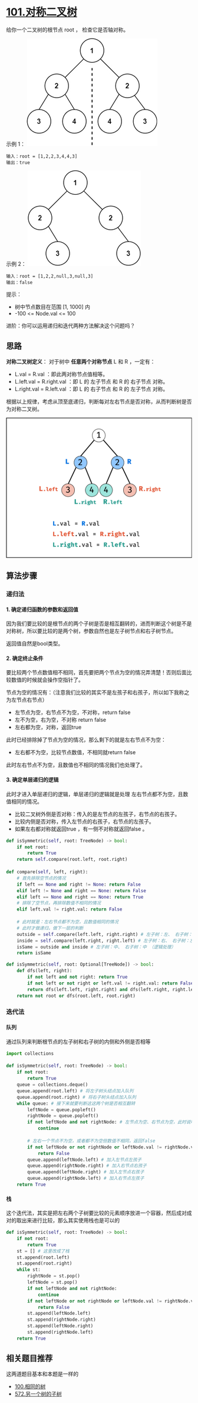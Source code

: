 # [101.对称二叉树](https://leetcode.cn/problems/symmetric-tree/description/)

给你一个二叉树的根节点 root ， 检查它是否轴对称。

示例 1：
![](asserts/101/01.png)
```
输入：root = [1,2,2,3,4,4,3]
输出：true
```

示例 2：
![](asserts/101/02.png)
```
输入：root = [1,2,2,null,3,null,3]
输出：false
```

提示：
- 树中节点数目在范围 [1, 1000] 内
- -100 <= Node.val <= 100
 
进阶：你可以运用递归和迭代两种方法解决这个问题吗？

## 思路

**对称二叉树定义**： 对于树中 **任意两个对称节点** L 和 R ，一定有：

- L.val = R.val ：即此两对称节点值相等。
- L.left.val = R.right.val ：即 L 的 左子节点 和 R 的 右子节点 对称。
- L.right.val = R.left.val ：即 L 的 右子节点 和 R 的 左子节点 对称。

根据以上规律，考虑从顶至底递归，判断每对左右节点是否对称，从而判断树是否为对称二叉树。

![](asserts/101/03.png)

## 算法步骤

### 递归法

#### 1. 确定递归函数的参数和返回值

因为我们要比较的是根节点的两个子树是否是相互翻转的，进而判断这个树是不是对称树，所以要比较的是两个树，参数自然也是左子树节点和右子树节点。

返回值自然是bool类型。

#### 2. 确定终止条件

要比较两个节点数值相不相同，首先要把两个节点为空的情况弄清楚！否则后面比较数值的时候就会操作空指针了。

节点为空的情况有：（注意我们比较的其实不是左孩子和右孩子，所以如下我称之为左节点右节点）

- 左节点为空，右节点不为空，不对称，return false
- 左不为空，右为空，不对称 return false
- 左右都为空，对称，返回true

此时已经排除掉了节点为空的情况，那么剩下的就是左右节点不为空：

- 左右都不为空，比较节点数值，不相同就return false

此时左右节点不为空，且数值也不相同的情况我们也处理了。

#### 3. 确定单层递归的逻辑

此时才进入单层递归的逻辑，单层递归的逻辑就是处理 左右节点都不为空，且数值相同的情况。

- 比较二叉树外侧是否对称：传入的是左节点的左孩子，右节点的右孩子。
- 比较内侧是否对称，传入左节点的右孩子，右节点的左孩子。
- 如果左右都对称就返回true ，有一侧不对称就返回false 。

```python
def isSymmetric(self, root: TreeNode) -> bool:
    if not root:
        return True
    return self.compare(root.left, root.right)
    
def compare(self, left, right):
    # 首先排除空节点的情况
    if left == None and right != None: return False
    elif left != None and right == None: return False
    elif left == None and right == None: return True
    # 排除了空节点，再排除数值不相同的情况
    elif left.val != right.val: return False
    
    # 此时就是：左右节点都不为空，且数值相同的情况
    # 此时才做递归，做下一层的判断
    outside = self.compare(left.left, right.right) # 左子树：左、 右子树：右
    inside = self.compare(left.right, right.left) # 左子树：右、 右子树：左
    isSame = outside and inside # 左子树：中、 右子树：中 （逻辑处理）
    return isSame
```

```python
def isSymmetric(self, root: Optional[TreeNode]) -> bool:
    def dfs(left, right):
        if not left and not right: return True
        if not left or not right or left.val != right.val: return False
        return dfs(left.left, right.right) and dfs(left.right, right.left)
    return not root or dfs(root.left, root.right)
```


### 迭代法

#### 队列
通过队列来判断根节点的左子树和右子树的内侧和外侧是否相等

```python
import collections

def isSymmetric(self, root: TreeNode) -> bool:
    if not root:
        return True
    queue = collections.deque()
    queue.append(root.left) # 将左子树头结点加入队列
    queue.append(root.right) # 将右子树头结点加入队列
    while queue: # 接下来就要判断这这两个树是否相互翻转
        leftNode = queue.popleft()
        rightNode = queue.popleft()
        if not leftNode and not rightNode: # 左节点为空、右节点为空，此时说明是对称的
            continue
        
        # 左右一个节点不为空，或者都不为空但数值不相同，返回false
        if not leftNode or not rightNode or leftNode.val != rightNode.val:
            return False
        queue.append(leftNode.left) # 加入左节点左孩子
        queue.append(rightNode.right) # 加入右节点右孩子
        queue.append(leftNode.right) # 加入左节点右孩子
        queue.append(rightNode.left) # 加入右节点左孩子
    return True
```

#### 栈

这个迭代法，其实是把左右两个子树要比较的元素顺序放进一个容器，然后成对成对的取出来进行比较，那么其实使用栈也是可以的

```python
def isSymmetric(self, root: TreeNode) -> bool:
    if not root:
        return True
    st = [] # 这里改成了栈
    st.append(root.left)
    st.append(root.right)
    while st:
        rightNode = st.pop()
        leftNode = st.pop()
        if not leftNode and not rightNode:
            continue
        if not leftNode or not rightNode or leftNode.val != rightNode.val:
            return False
        st.append(leftNode.left)
        st.append(rightNode.right)
        st.append(leftNode.right)
        st.append(rightNode.left)
    return True
```

## 相关题目推荐

这两道题目基本和本题是一样的

* [100.相同的树](https://leetcode.cn/problems/same-tree/)
* [572.另一个树的子树](https://leetcode.cn/problems/subtree-of-another-tree/)
